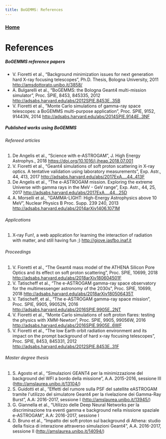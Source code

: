 ```yaml
---
title: BoGEMMS: References
---
```


### [Home](README.md)

References
=====
 
##### BoGEMMS reference papers
*	V. Fioretti et al., “Background minimization issues for next generation hard X-ray focusing telescopes”, Ph.D. Thesis, Bologna University, 2011
http://amsdottorato.unibo.it/3858/
* A. Bulgarelli et al., “BoGEMMS: the Bologna Geant4 multi-mission simulator”, Proc. SPIE,  8453,  845335, 2012 
http://adsabs.harvard.edu/abs/2012SPIE.8453E..35B
* V. Fioretti et al., ”Monte Carlo simulations of gamma-ray space telescopes: a BoGEMMS multi-purpose application”, Proc. SPIE, 9152, 91443N, 2014
http://adsabs.harvard.edu/abs/2014SPIE.9144E..3NF

##### Published works using BoGEMMS
###### Refereed articles
1. De Angelis et al., “Science with e-ASTROGAM”, J. High Energy Astrophys., 2018 https://doi.org/10.1016/j.jheap.2018.07.001
2.	V. Fioretti et al., “Geant4 simulations of soft proton scattering in X-ray optics. A tentative validation using laboratory measurements”, Exp. Astr., 44, 413, 2017
http://adsabs.harvard.edu/abs/2017ExA....44..413F
3.	De Angelis et al., “The e-ASTROGAM mission. Exploring the extreme Universe with gamma rays in the MeV - GeV range”, Exp. Astr., 44, 25, 2017
http://adsabs.harvard.edu/abs/2017ExA....44...25D
4.	A. Morselli et al., “GAMMA-LIGHT: High-Energy Astrophysics above 10 MeV”, Nuclear Physics B Proc. Supp. 239 240, 2013 
http://adsabs.harvard.edu/abs/2014arXiv1406.1071M

###### Applications
1. X-ray Fun!, a web application for learning the interaction of radiation with matter, and still having fun ;)
http://giove.iasfbo.inaf.it

###### Proceedings
1.	V. Fioretti et al., “The Geant4 mass model of the ATHENA Silicon Pore Optics and its effect on soft proton scattering”, Proc. SPIE, 10699, 2018
http://adsabs.harvard.edu/abs/2018arXiv180604501F
2.	V. Tatischeff et al., “The e-ASTROGAM gamma-ray space observatory for the multimessenger astronomy of the 2030s”,  Proc. SPIE, 10699, 2018
http://adsabs.harvard.edu/abs/2018arXiv180506435T
3.	V. Tatischeff, et al.,  “The e-ASTROGAM gamma-ray space mission”,  Proc. SPIE, 9905, 99052N, 2016
http://adsabs.harvard.edu/abs/2016SPIE.9905E..2NT
4.	V. Fioretti et al., “Monte Carlo simulations of soft proton flares: testing the physics with XMM-Newton”,  Proc. SPIE, 9905, 99056W, 2016 
http://adsabs.harvard.edu/abs/2016SPIE.9905E..6WF
5.	V. Fioretti et al., “The low Earth orbit radiation environment and its impact on the prompt background of hard x-ray focusing telescopes”, Proc. SPIE,  8453,  845331, 2012 
http://adsabs.harvard.edu/abs/2012SPIE.8453E..31F

###### Master degree thesis
1.	S. Agosto et al., “Simulazioni GEANT4 per la minimizzazione del background del WFI a bordo della missione”, A.A. 2015-2016, sessione III (http://amslaurea.unibo.it/13104/)
2.	S. Guidotti et al., “Effetti del rumore sulla PSF del satellite eASTROGAM tramite l'utilizzo del simulatore Geant4 per la rivelazione dei Gamma-Ray Burst”, A.A: 2016-2017, sessione I (http://amslaurea.unibo.it/13945/)
3.	G. Giannella et al., “Utilizzo delle Deep Neural Networks per la discriminazione tra eventi gamma e background nella missione spaziale e-ASTROGAM”, A.A: 2016-2017, sessione I
4.	D. Bruno et al., “Impatto dei soft proton sul background di Athena: studio della fisica di interazione attraverso simulazioni Geant4”, A.A. 2016-2017, sessione II (http://amslaurea.unibo.it/14094/)
